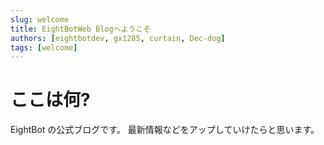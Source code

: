 ```yaml
---
slug: welcome
title: EightBotWeb Blogへようこそ
authors: [eightbotdev, gx1285, curtain, Dec-dog]
tags: [welcome]
---
```


# ここは何?

EightBot の公式ブログです。
最新情報などをアップしていけたらと思います。
